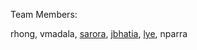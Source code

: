 Team Members: 

rhong, vmadala, [sarora](https://github.com/shakarora), [jbhatia](https://github.com/developerc76), [lye](http://github.com/person613), nparra
